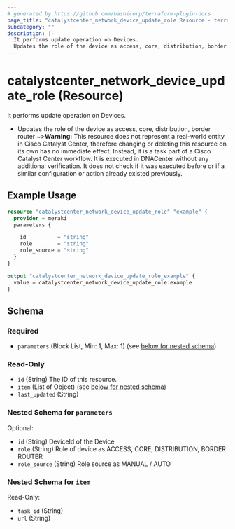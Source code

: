 ```yaml
---
# generated by https://github.com/hashicorp/terraform-plugin-docs
page_title: "catalystcenter_network_device_update_role Resource - terraform-provider-catalystcenter"
subcategory: ""
description: |-
  It performs update operation on Devices.
  Updates the role of the device as access, core, distribution, border router
---
```


# catalystcenter_network_device_update_role (Resource)

It performs update operation on Devices.

- Updates the role of the device as access, core, distribution, border router
~>**Warning:**
This resource does not represent a real-world entity in Cisco Catalyst Center, therefore changing or deleting this resource on its own has no immediate effect.
Instead, it is a task part of a Cisco Catalyst Center workflow. It is executed in DNACenter without any additional verification. It does not check if it was executed before or if a similar configuration or action already existed previously.

## Example Usage

```terraform
resource "catalystcenter_network_device_update_role" "example" {
  provider = meraki
  parameters {

    id          = "string"
    role        = "string"
    role_source = "string"
  }
}

output "catalystcenter_network_device_update_role_example" {
  value = catalystcenter_network_device_update_role.example
}
```

<!-- schema generated by tfplugindocs -->
## Schema

### Required

- `parameters` (Block List, Min: 1, Max: 1) (see [below for nested schema](#nestedblock--parameters))

### Read-Only

- `id` (String) The ID of this resource.
- `item` (List of Object) (see [below for nested schema](#nestedatt--item))
- `last_updated` (String)

<a id="nestedblock--parameters"></a>
### Nested Schema for `parameters`

Optional:

- `id` (String) DeviceId of the Device
- `role` (String) Role of device as ACCESS, CORE, DISTRIBUTION, BORDER ROUTER
- `role_source` (String) Role source as MANUAL / AUTO


<a id="nestedatt--item"></a>
### Nested Schema for `item`

Read-Only:

- `task_id` (String)
- `url` (String)
